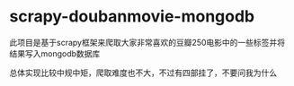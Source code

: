 # scrapy-doubanmovie-mongodb
此项目是基于scrapy框架来爬取大家非常喜欢的豆瓣250电影中的一些标签并将结果写入mongodb数据库

总体实现比较中规中矩，爬取难度也不大，不过有四部挂了，不要问我为什么
